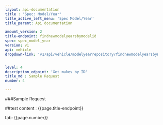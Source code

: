 ```yaml
---
layout: api-documentation
title : 'Spec: Model/Year'
title_active_left_menu: 'Spec Model/Year'
title_parent: Api documentation

amount_version: 2
title-endpoint: findnewmodelyearsbymodelid
spec: spec_model_year
version: v1
api: vehicle
dropdown-link: 'v1/api/vehicle/modelyearrepository/findnewmodelyearsbymodelid'


level: 4
description_edpoint: 'Get makes by ID'
title_md : Sample Request
number: 4

---
```


###Sample Request

##test content : {{page.title-endpoint}} 

tab: {{page.number}} 
